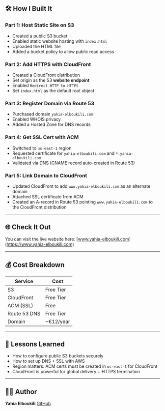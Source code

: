## 🛠️ How I Built It

### Part 1: Host Static Site on S3
- Created a public S3 bucket
- Enabled static website hosting with `index.html`
- Uploaded the HTML file
- Added a bucket policy to allow public read access

### Part 2: Add HTTPS with CloudFront
- Created a CloudFront distribution
- Set origin as the S3 **website endpoint**
- Enabled `Redirect HTTP to HTTPS`
- Set `index.html` as the default root object

### Part 3: Register Domain via Route 53
- Purchased domain `yahia-elboukili.com`
- Enabled WHOIS privacy
- Added a Hosted Zone for DNS records

### Part 4: Get SSL Cert with ACM
- Switched to `us-east-1` region
- Requested certificate for `yahia-elboukili.com` and `*.yahia-elboukili.com`
- Validated via DNS (CNAME record auto-created in Route 53)

### Part 5: Link Domain to CloudFront
- Updated CloudFront to add `www.yahia-elboukili.com` as an alternate domain
- Attached SSL certificate from ACM
- Created an A-record in Route 53 pointing `www.yahia-elboukili.com` to the CloudFront distribution

---

## 🌐 Check It Out

You can visit the live website here: [www.yahia-elboukili.com](https://www.yahia-elboukili.com)

---

## 💰 Cost Breakdown

| Service        | Cost         |
|----------------|--------------|
| S3             | Free Tier    |
| CloudFront     | Free Tier    |
| ACM (SSL)      | Free         |
| Route 53 DNS   | Free Tier    |
| Domain         | ~€12/year    |

---

## 🧠 Lessons Learned

- How to configure public S3 buckets securely
- How to set up DNS + SSL with AWS
- Region matters: ACM certs must be created in `us-east-1` for CloudFront
- CloudFront is powerful for global delivery + HTTPS termination

---

## 👨‍💻 Author

**Yahia Elboukili**
[GitHub](https://github.com/yahyaeb)

